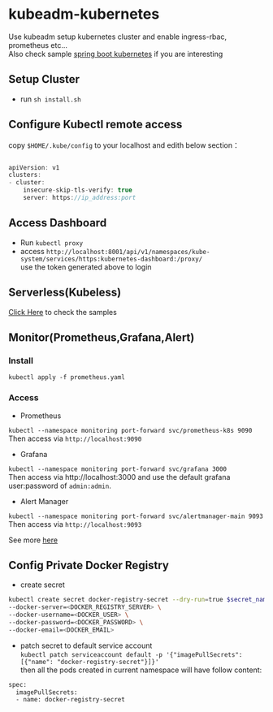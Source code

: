 # kubeadm-kubernetes  
Use kubeadm setup kubernetes cluster and enable ingress-rbac, prometheus etc...  
Also check sample [spring boot kubernetes](https://github.com/shawnliujw/spring-boot-kubernetes) if you are interesting

## Setup Cluster 
* run `sh install.sh`

## Configure Kubectl remote access   
copy `$HOME/.kube/config` to your localhost and edith below section：
 
```javascript

apiVersion: v1
clusters:
- cluster:
    insecure-skip-tls-verify: true
    server: https://ip_address:port

```

## Access Dashboard  

* Run `kubectl proxy`  
* access `http://localhost:8001/api/v1/namespaces/kube-system/services/https:kubernetes-dashboard:/proxy/`  
use the token generated above to login  


## Serverless(Kubeless)  
[Click Here](https://github.com/shawnliujw/serverless-kubernetes-sample/blob/master/README.md) to check the samples  

## Monitor(Prometheus,Grafana,Alert)  

### Install 
`kubectl apply -f prometheus.yaml`
### Access  
* Prometheus  

`kubectl --namespace monitoring port-forward svc/prometheus-k8s 9090`  
Then access via `http://localhost:9090`

* Grafana

`kubectl --namespace monitoring port-forward svc/grafana 3000`  
Then access via http://localhost:3000 and use the default grafana user:password of `admin:admin`.

* Alert Manager

`kubectl --namespace monitoring port-forward svc/alertmanager-main 9093`  
Then access via    `http://localhost:9093`


See more [here](https://github.com/coreos/kube-prometheus)  

## Config Private Docker Registry  
* create secret  
```bash
kubectl create secret docker-registry-secret --dry-run=true $secret_name \
--docker-server=<DOCKER_REGISTRY_SERVER> \
--docker-username=<DOCKER_USER> \
--docker-password=<DOCKER_PASSWORD> \
--docker-email=<DOCKER_EMAIL>

```
* patch secret to default service account  
`kubectl patch serviceaccount default -p '{"imagePullSecrets": [{"name": "docker-registry-secret"}]}'`  
then all the pods created in current namespace will have follow content:  
```bash
spec:
  imagePullSecrets:
  - name: docker-registry-secret
```